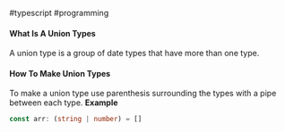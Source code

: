 #typescript #programming

#### What Is A Union Types
A union type is a group of date types that have more than one type.

#### How To Make Union Types
To make a union type use parenthesis surrounding the types with a pipe between each type.
**Example**  
```typescript
const arr: (string | number) = []
```

